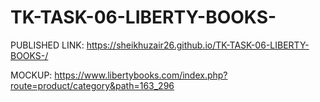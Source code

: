 # TK-TASK-06-LIBERTY-BOOKS-


PUBLISHED LINK: https://sheikhuzair26.github.io/TK-TASK-06-LIBERTY-BOOKS-/

MOCKUP: https://www.libertybooks.com/index.php?route=product/category&path=163_296
